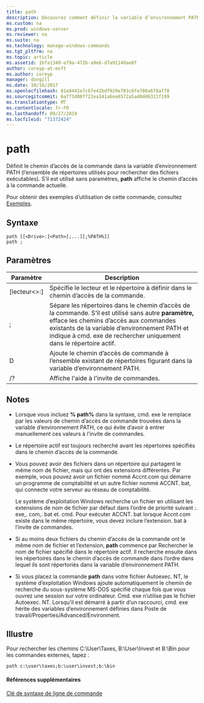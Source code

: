 ```yaml
---
title: path
description: Découvrez comment définir la variable d’environnement PATH.
ms.custom: na
ms.prod: windows-server
ms.reviewer: na
ms.suite: na
ms.technology: manage-windows-commands
ms.tgt_pltfrm: na
ms.topic: article
ms.assetid: 1bfa1349-e79a-472b-a9e6-d7a91149ae8f
author: coreyp-at-msft
ms.author: coreyp
manager: dongill
ms.date: 10/16/2017
ms.openlocfilehash: 81e8441e7c67e42bdf929e703c8fe780a6f8aff8
ms.sourcegitcommit: 6aff3d88ff22ea141a6ea6572a5ad8dd6321f199
ms.translationtype: MT
ms.contentlocale: fr-FR
ms.lasthandoff: 09/27/2019
ms.locfileid: "71372424"
---
```

# <a name="path"></a>path



Définit le chemin d’accès de la commande dans la variable d’environnement PATH (l’ensemble de répertoires utilisés pour rechercher des fichiers exécutables). S’il est utilisé sans paramètres, **path** affiche le chemin d’accès à la commande actuelle.

Pour obtenir des exemples d’utilisation de cette commande, consultez [Exemples](#BKMK_examples).

## <a name="syntax"></a>Syntaxe

```
path [[<Drive>:]<Path>[;...][;%PATH%]]
path ;
```

## <a name="parameters"></a>Paramètres

|     Paramètre     |                                                                                                     Description                                                                                                      |
|-------------------|----------------------------------------------------------------------------------------------------------------------------------------------------------------------------------------------------------------------|
| [lecteur\<>:]<Path> |                                                                            Spécifie le lecteur et le répertoire à définir dans le chemin d’accès de la commande.                                                                             |
|         ;         | Sépare les répertoires dans le chemin d’accès de la commande. S’il est utilisé sans autre **paramètre,** efface les chemins d’accès aux commandes existants de la variable d’environnement PATH et indique à cmd. exe de rechercher uniquement dans le répertoire actif. |
|      D       |                                                         Ajoute le chemin d’accès de commande à l’ensemble existant de répertoires figurant dans la variable d’environnement PATH.                                                         |
|        /?         |                                                                                         Affiche l'aide à l'invite de commandes.                                                                                         |

## <a name="remarks"></a>Notes

-   Lorsque vous incluez **% path%** dans la syntaxe, cmd. exe le remplace par les valeurs de chemin d’accès de commande trouvées dans la variable d’environnement PATH, ce qui évite d’avoir à entrer manuellement ces valeurs à l’invite de commandes.
-   Le répertoire actif est toujours recherché avant les répertoires spécifiés dans le chemin d’accès de la commande.
-   Vous pouvez avoir des fichiers dans un répertoire qui partagent le même nom de fichier, mais qui ont des extensions différentes. Par exemple, vous pouvez avoir un fichier nommé Accnt.com qui démarre un programme de comptabilité et un autre fichier nommé ACCNT. bat, qui connecte votre serveur au réseau de comptabilité.

    Le système d’exploitation Windows recherche un fichier en utilisant les extensions de nom de fichier par défaut dans l’ordre de priorité suivant :. exe,. com,. bat et. cmd. Pour exécuter ACCNT. bat lorsque Accnt.com existe dans le même répertoire, vous devez inclure l’extension. bat à l’invite de commandes.
-   Si au moins deux fichiers du chemin d’accès de la commande ont le même nom de fichier et l’extension, **path** commence par Rechercher le nom de fichier spécifié dans le répertoire actif. Il recherche ensuite dans les répertoires dans le chemin d’accès de commande dans l’ordre dans lequel ils sont répertoriés dans la variable d’environnement PATH.
-   Si vous placez la commande **path** dans votre fichier Autoexec. NT, le système d’exploitation Windows ajoute automatiquement le chemin de recherche du sous-système MS-DOS spécifié chaque fois que vous ouvrez une session sur votre ordinateur. Cmd. exe n’utilise pas le fichier Autoexec. NT. Lorsqu’il est démarré à partir d’un raccourci, cmd. exe hérite des variables d’environnement définies dans Poste de travail/Properties/Advanced/Environment.

## <a name="BKMK_examples"></a>Illustre

Pour rechercher les chemins C:\User\Taxes, B:\User\Invest et B:\Bin pour les commandes externes, tapez :

`path c:\user\taxes;b:\user\invest;b:\bin`

#### <a name="additional-references"></a>Références supplémentaires

[Clé de syntaxe de ligne de commande](command-line-syntax-key.md)